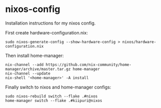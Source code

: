 # nixos-config

Installation instructions for my nixos config.

First create hardware-configuration.nix:

```
sudo nixos-generate-config --show-hardware-config > nixos/hardware-configuration.nix
```

Then install home-manager:

```
nix-channel --add https://github.com/nix-community/home-manager/archive/master.tar.gz home-manager
nix-channel --update
nix-shell '<home-manager>' -A install
```

Finally switch to nixos and home-manager configs:

```
sudo nixos-rebuild switch --flake .#nixos
home-manager switch --flake .#kiipuri@nixos
```
